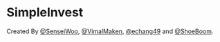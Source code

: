 # SimpleInvest

Created By [@SenseiWoo](https://github.com/SenseiWoo), [@VimalMaken](https://github.com/VimalMaken), [@echang49](https://github.com/echang49) and [@ShoeBoom](https://github.com/ShoeBoom).
